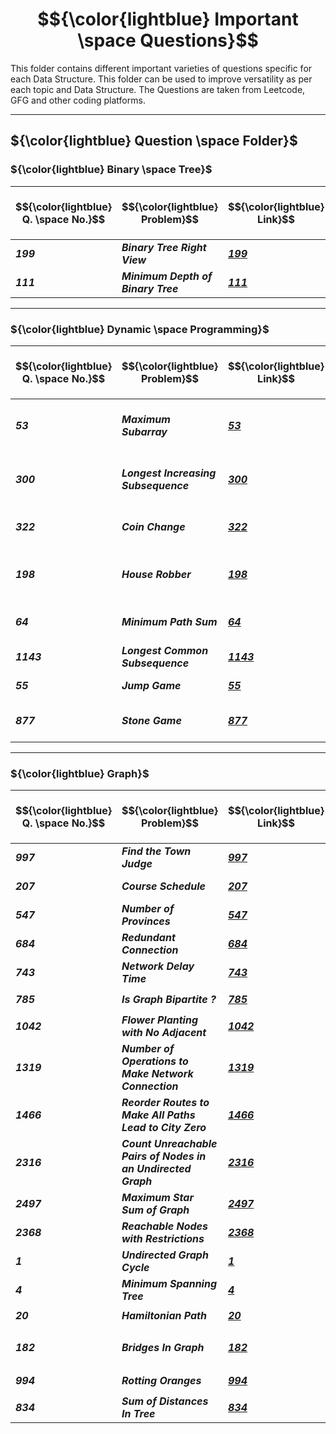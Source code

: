 # $${\color{lightblue} Important \space Questions}$$

This folder contains different important varieties of questions specific for each Data Structure. This folder can be used to improve versatility as per each topic and Data Structure. The Questions are taken from Leetcode, GFG and other coding platforms.

-----

## ${\color{lightblue} Question \space Folder}$

### ${\color{lightblue} Binary \space Tree}$

| $${\color{lightblue} Q. \space No.}$$ | $${\color{lightblue} Problem}$$ | $${\color{lightblue} Link}$$ | $${\color{lightblue} Hints}$$ | $${\color{lightblue} Similar}$$ | $${\color{lightblue} Coding\space Platform}$$ | $${\color{lightblue} Algorithm}$$ |
|-|-|-|-|-|-|-|
| ***199*** | ***Binary Tree Right View*** | ***[199](https://leetcode.com/problems/binary-tree-right-side-view/description/)*** | ***[Hints](https://leetcode.com/problems/binary-tree-right-side-view/solutions/5554468/binary-tree-right-view-simplified-java/)*** | ***[116](https://leetcode.com/problems/populating-next-right-pointers-in-each-node/), [221](https://www.naukri.com/code360/problems/left-view-of-a-binary-tree_920519?interviewProblemRedirection=true&practice_topic%5B%5D=Binary%2520Trees&sort_entity=company_count&sort_order=DESC&count=25&page=1&search=&leftPanelTabValue=PROBLEM), [347](https://www.naukri.com/code360/problems/top-view-of-the-tree_799401?interviewProblemRedirection=true&practice_topic%5B%5D=Binary%2520Trees&sort_entity=company_count&sort_order=DESC&count=25&page=1&search=Top&leftPanelTabValue=PROBLEM&customSource=studio_nav), [419](https://www.naukri.com/code360/problems/bottom-view-of-binary-tree_893110?interviewProblemRedirection=true&practice_topic%5B%5D=Binary%2520Trees&sort_entity=company_count&sort_order=DESC&count=25&page=1&search=Bottom&leftPanelTabValue=PROBLEM&customSource=studio_nav)*** | <img src="https://img.icons8.com/?size=100&id=AbQBhN9v62Ob&format=png&color=000000" alt="GeeksForGeeks" width="30" />, <img src="https://assets.leetcode.com/static_assets/public/images/LeetCode_logo.png" alt="Drone" width="30" />, <img src="https://coursereport-production.imgix.net/uploads/school/logo/1323/original/Coding_Ninjas_logo.jpeg?w=70&h=70&dpr=2&q=50" alt="CodingNinjas" width="30"> | ***Tree Views*** |
| ***111*** | ***Minimum Depth of Binary Tree*** | ***[111](https://leetcode.com/problems/minimum-depth-of-binary-tree/description/)*** | ***[Hints](https://leetcode.com/problems/minimum-depth-of-binary-tree/solutions/5554777/minimum-depth-of-binary-tree-simplified-java/)*** | ***[102](https://leetcode.com/problems/binary-tree-level-order-traversal/), [104](https://leetcode.com/problems/maximum-depth-of-binary-tree/description/), [543](https://leetcode.com/problems/diameter-of-binary-tree/description/), [549](https://www.naukri.com/code360/problems/replace-node-with-depth_794947?interviewProblemRedirection=true&search=depth&practice_topic%5B%5D=Binary%2520Trees&sort_entity=company_count&sort_order=DESC&count=25&page=1&leftPanelTabValue=PROBLEM&customSource=studio_nav), [659](https://www.naukri.com/code360/problems/list-of-depths_1229511?interviewProblemRedirection=true&search=depth&practice_topic%5B%5D=Binary%2520Trees&sort_entity=company_count&sort_order=DESC&count=25&page=1&leftPanelTabValue=PROBLEM&customSource=studio_nav)*** | <img src="https://assets.leetcode.com/static_assets/public/images/LeetCode_logo.png" alt="Drone" width="30" />, <img src="https://coursereport-production.imgix.net/uploads/school/logo/1323/original/Coding_Ninjas_logo.jpeg?w=70&h=70&dpr=2&q=50" alt="CodingNinjas" width="30"> | ***Depth and Diameter*** |

----

### ${\color{lightblue} Dynamic \space Programming}$

| $${\color{lightblue} Q. \space No.}$$ | $${\color{lightblue} Problem}$$ | $${\color{lightblue} Link}$$ | $${\color{lightblue} Hints}$$ | $${\color{lightblue} Similar}$$ | $${\color{lightblue} Coding\space Platform}$$ | $${\color{lightblue} Algorithm}$$ |
|-|-|-|-|-|-|-|
| ***53*** | ***Maximum Subarray*** | ***[53](https://leetcode.com/problems/maximum-subarray/description/)*** | ***[Hints](https://leetcode.com/problems/maximum-subarray/solutions/5331314/maximum-subarray-simplified-java/)*** | ***[121](https://leetcode.com/problems/best-time-to-buy-and-sell-stock/), [152](https://leetcode.com/problems/maximum-product-subarray/), [697](https://leetcode.com/problems/degree-of-an-array/), [978](https://leetcode.com/problems/longest-turbulent-subarray/), [1749](https://leetcode.com/problems/maximum-absolute-sum-of-any-subarray/), [2272](https://leetcode.com/problems/substring-with-largest-variance/), [2302](https://leetcode.com/problems/count-subarrays-with-score-less-than-k/), [2321](https://leetcode.com/problems/maximum-score-of-spliced-array/), [2496](https://leetcode.com/problems/maximum-value-of-a-string-in-an-array/), [2600](https://leetcode.com/problems/k-items-with-the-maximum-sum/), [2606](https://leetcode.com/problems/find-the-substring-with-maximum-cost/), [3026](https://leetcode.com/problems/maximum-good-subarray-sum/)*** | <img src="https://img.icons8.com/?size=100&id=AbQBhN9v62Ob&format=png&color=000000" alt="GeeksForGeeks" width="30" />, <img src="https://assets.leetcode.com/static_assets/public/images/LeetCode_logo.png" alt="Drone" width="30" />, <img src="https://coursereport-production.imgix.net/uploads/school/logo/1323/original/Coding_Ninjas_logo.jpeg?w=70&h=70&dpr=2&q=50" alt="CodingNinjas" width="30"> | ***Kadane*** |
| ***300*** | ***Longest Increasing Subsequence*** | ***[300](https://leetcode.com/problems/longest-increasing-subsequence/description/)*** | ***[Hints](https://leetcode.com/problems/longest-increasing-subsequence/solutions/5336343/longest-increasing-subsequence-simplified-java/)*** | ***[334](https://leetcode.com/problems/increasing-triplet-subsequence/), [354](https://leetcode.com/problems/russian-doll-envelopes/). [646](https://leetcode.com/problems/maximum-length-of-pair-chain/), [673](https://leetcode.com/problems/number-of-longest-increasing-subsequence/), [712](https://leetcode.com/problems/minimum-ascii-delete-sum-for-two-strings/), [1671](https://leetcode.com/problems/minimum-number-of-removals-to-make-mountain-array/), [2370](https://leetcode.com/problems/longest-ideal-subsequence/), [2407](https://leetcode.com/problems/longest-increasing-subsequence-ii/), [3176](https://leetcode.com/problems/find-the-maximum-length-of-a-good-subsequence-i/), [3177](https://leetcode.com/problems/find-the-maximum-length-of-a-good-subsequence-ii/), [3201](https://leetcode.com/problems/find-the-maximum-length-of-valid-subsequence-i/), [3202](https://leetcode.com/problems/find-the-maximum-length-of-valid-subsequence-ii/)*** | <img src="https://assets.leetcode.com/static_assets/public/images/LeetCode_logo.png" alt="Drone" width="30" />, <img src="https://coursereport-production.imgix.net/uploads/school/logo/1323/original/Coding_Ninjas_logo.jpeg?w=70&h=70&dpr=2&q=50" alt="CodingNinjas" width="30"> | ***Subsequence Overlapping*** |
| ***322*** | ***Coin Change*** | ***[322](https://leetcode.com/problems/coin-change/description/)*** | [Hints](https://leetcode.com/problems/coin-change/solutions/5569176/coin-change-simplified-java/) | ***[983](https://leetcode.com/problems/minimum-cost-for-tickets/), [2218](https://leetcode.com/problems/maximum-value-of-k-coins-from-piles/), [2224](https://leetcode.com/problems/minimum-number-of-operations-to-convert-time/), [2547](https://leetcode.com/problems/minimum-cost-to-split-an-array/), [2902](https://leetcode.com/problems/count-of-sub-multisets-with-bounded-sum/), [2915](https://leetcode.com/problems/length-of-the-longest-subsequence-that-sums-to-target/), [2952](https://leetcode.com/problems/minimum-number-of-coins-to-be-added/)*** | <img src="https://img.icons8.com/?size=100&id=AbQBhN9v62Ob&format=png&color=000000" alt="GeeksForGeeks" width="30" />, <img src="https://assets.leetcode.com/static_assets/public/images/LeetCode_logo.png" alt="Drone" width="30" />, <img src="https://coursereport-production.imgix.net/uploads/school/logo/1323/original/Coding_Ninjas_logo.jpeg?w=70&h=70&dpr=2&q=50" alt="CodingNinjas" width="30"> | ***Unbounded Knapsack*** | 
| ***198*** | ***House Robber*** | ***[198](https://leetcode.com/problems/house-robber/description/)*** | ***[Hints](https://leetcode.com/problems/house-robber/solutions/5570005/house-robber-simplified-java/)*** | ***[213](https://leetcode.com/problems/house-robber-ii/), [246](https://www.naukri.com/code360/problems/painting-fences_920549?interviewProblemRedirection=true&search=Paint&practice_topic%5B%5D=Dynamic%2520Programming&sort_entity=company_count&sort_order=DESC&count=25&page=1), [318](https://www.naukri.com/code360/problems/paint-house_1460385?interviewProblemRedirection=true&search=Paint&practice_topic%5B%5D=Dynamic%2520Programming&sort_entity=company_count&sort_order=DESC&count=25&page=1&leftPanelTabValue=PROBLEM&customSource=studio_nav), [337](https://leetcode.com/problems/house-robber-iii/), [740](https://leetcode.com/problems/delete-and-earn/), [2140](https://leetcode.com/problems/solving-questions-with-brainpower/), [2320](https://leetcode.com/problems/count-number-of-ways-to-place-houses/), [2560](https://leetcode.com/problems/house-robber-iv/), [2581](https://www.naukri.com/code360/problems/ninja-s-contract_1459321?interviewProblemRedirection=true&search=Paint&practice_topic%5B%5D=Dynamic%2520Programming&sort_entity=company_count&sort_order=DESC&count=25&page=1&leftPanelTabValue=PROBLEM&customSource=studio_nav), [2582](https://www.naukri.com/code360/problems/painting-job_2460769?interviewProblemRedirection=true&search=Paint&practice_topic%5B%5D=Dynamic%2520Programming&sort_entity=company_count&sort_order=DESC&count=25&page=1&leftPanelTabValue=PROBLEM&customSource=studio_nav), [2717](https://www.naukri.com/code360/problems/painting-fences_920549?interviewProblemRedirection=true&search=Paint&practice_topic%5B%5D=Dynamic%2520Programming&sort_entity=company_count&sort_order=DESC&count=25&page=1&leftPanelTabValue=PROBLEM&customSource=studio_nav)*** | <img src="https://img.icons8.com/?size=100&id=AbQBhN9v62Ob&format=png&color=000000" alt="GeeksForGeeks" width="30" />, <img src="https://assets.leetcode.com/static_assets/public/images/LeetCode_logo.png" alt="Drone" width="30" />, <img src="https://coursereport-production.imgix.net/uploads/school/logo/1323/original/Coding_Ninjas_logo.jpeg?w=70&h=70&dpr=2&q=50" alt="CodingNinjas" width="30"> | ***Take or Leave*** |
| ***64*** | ***Minimum Path Sum*** | ***[64](https://leetcode.com/problems/minimum-path-sum/description/)*** | ***[Hints](https://leetcode.com/problems/minimum-path-sum/solutions/5570310/minimum-path-sum-simplified-java/)*** | ***[62](https://leetcode.com/problems/unique-paths/), [174](https://leetcode.com/problems/dungeon-game/), [741](https://leetcode.com/problems/cherry-pickup/), [1937](https://leetcode.com/problems/maximum-number-of-points-with-cost/), [2087](https://leetcode.com/problems/minimum-cost-homecoming-of-a-robot-in-a-grid/), [2304](https://leetcode.com/problems/minimum-path-cost-in-a-grid/), [2435](https://leetcode.com/problems/paths-in-matrix-whose-sum-is-divisible-by-k/), [2662](https://leetcode.com/problems/minimum-cost-of-a-path-with-special-roads/)*** | <img src="https://img.icons8.com/?size=100&id=AbQBhN9v62Ob&format=png&color=000000" alt="GeeksForGeeks" width="30" />, <img src="https://assets.leetcode.com/static_assets/public/images/LeetCode_logo.png" alt="Drone" width="30" />, <img src="https://coursereport-production.imgix.net/uploads/school/logo/1323/original/Coding_Ninjas_logo.jpeg?w=70&h=70&dpr=2&q=50" alt="CodingNinjas" width="30"> | ***Matrix Paths*** |
| ***1143*** | ***Longest Common Subsequence*** | ***[1143](https://leetcode.com/problems/longest-common-subsequence/description/)*** | ***[Hints](https://leetcode.com/problems/longest-common-subsequence/solutions/5572571/longest-common-subsequence-simplified-java/)*** | ***[516](https://leetcode.com/problems/longest-palindromic-subsequence/),  [583](https://leetcode.com/problems/delete-operation-for-two-strings/), [1092](https://leetcode.com/problems/shortest-common-supersequence/), [2207](https://leetcode.com/problems/maximize-number-of-subsequences-in-a-string/), [2565](https://leetcode.com/problems/subsequence-with-the-minimum-score/)*** | <img src="https://img.icons8.com/?size=100&id=AbQBhN9v62Ob&format=png&color=000000" alt="GeeksForGeeks" width="30" />, <img src="https://assets.leetcode.com/static_assets/public/images/LeetCode_logo.png" alt="Drone" width="30" />, <img src="https://coursereport-production.imgix.net/uploads/school/logo/1323/original/Coding_Ninjas_logo.jpeg?w=70&h=70&dpr=2&q=50" alt="CodingNinjas" width="30"> | ***Subsequence*** |
| ***55*** | ***Jump Game*** | ***[55](https://leetcode.com/problems/jump-game/description/)*** | ***[Hints](https://leetcode.com/problems/jump-game/solutions/5331605/jump-game-simplified-java/)*** | ***[45](https://leetcode.com/problems/jump-game-ii/), [1306](https://leetcode.com/problems/jump-game-iii/), [1871](https://leetcode.com/problems/jump-game-vii/), [2617](https://leetcode.com/problems/minimum-number-of-visited-cells-in-a-grid/), [2789](https://leetcode.com/problems/largest-element-in-an-array-after-merge-operations/)*** | <img src="https://img.icons8.com/?size=100&id=AbQBhN9v62Ob&format=png&color=000000" alt="GeeksForGeeks" width="30" />, <img src="https://assets.leetcode.com/static_assets/public/images/LeetCode_logo.png" alt="Drone" width="30" />, <img src="https://coursereport-production.imgix.net/uploads/school/logo/1323/original/Coding_Ninjas_logo.jpeg?w=70&h=70&dpr=2&q=50" alt="CodingNinjas" width="30"> | ***Jumps*** |
| ***877*** | ***Stone Game*** | ***[877](https://leetcode.com/problems/stone-game/description/)*** | ***[Hints](https://leetcode.com/problems/stone-game/solutions/5246012/stone-game-simplified-java/)*** | ***[1563](https://leetcode.com/problems/stone-game-v/), [1686](https://leetcode.com/problems/stone-game-vi/), [1690](https://leetcode.com/problems/stone-game-vii/), [1872](https://leetcode.com/problems/stone-game-viii/), [2029](https://leetcode.com/problems/stone-game-ix/), [2396](https://leetcode.com/problems/strictly-palindromic-number/), [2786](https://leetcode.com/problems/visit-array-positions-to-maximize-score/)*** | <img src="https://img.icons8.com/?size=100&id=AbQBhN9v62Ob&format=png&color=000000" alt="GeeksForGeeks" width="30" />, <img src="https://assets.leetcode.com/static_assets/public/images/LeetCode_logo.png" alt="Drone" width="30" />, <img src="https://coursereport-production.imgix.net/uploads/school/logo/1323/original/Coding_Ninjas_logo.jpeg?w=70&h=70&dpr=2&q=50" alt="CodingNinjas" width="30"> | ***Game Thoery*** |

----

### ${\color{lightblue} Graph}$

| $${\color{lightblue} Q. \space No.}$$ | $${\color{lightblue} Problem}$$ | $${\color{lightblue} Link}$$ | $${\color{lightblue} Hints}$$ | $${\color{lightblue} Similar}$$ | $${\color{lightblue} Coding\space Platform}$$ | $${\color{lightblue} Algorithm}$$ |
|-|-|-|-|-|-|-|
| ***997*** | ***Find the Town Judge*** | ***[997](https://leetcode.com/problems/find-the-town-judge/description/)*** | ***[Hints](https://leetcode.com/problems/find-the-town-judge/solutions/5490439/find-the-town-judge-simplified-java/)*** | ***[277](https://leetcode.com/problems/find-the-celebrity/), [342](https://www.naukri.com/code360/problems/the-celebrity-problem_982769?interviewProblemRedirection=true&practice_topic%5B%5D=Graph&sort_entity=company_count&sort_order=DESC&count=25&page=1&search=), [1791](https://leetcode.com/problems/find-center-of-star-graph/description/)*** | <img src="https://img.icons8.com/?size=100&id=AbQBhN9v62Ob&format=png&color=000000" alt="GeeksForGeeks" width="30" />, <img src="https://assets.leetcode.com/static_assets/public/images/LeetCode_logo.png" alt="Drone" width="30" /> | ***Center of Gravity*** |
| ***207*** | ***Course Schedule*** | ***[207](https://leetcode.com/problems/course-schedule/description/)*** | ***[Hints](https://leetcode.com/problems/course-schedule/solutions/5490838/course-schedule-simplified-java/)*** | ***[210](https://leetcode.com/problems/course-schedule-ii/), [310](https://leetcode.com/problems/minimum-height-trees/), [459](https://www.naukri.com/code360/problems/kill-the-snipers-ii_1171163?interviewProblemRedirection=true&page=3&practice_topic%5B%5D=Graph&count=25&search=&sort_entity=order&sort_order=ASC), [630](https://leetcode.com/problems/course-schedule-iii/), [791](https://www.geeksforgeeks.org/problems/prerequisite-tasks/1?page=2&category=Graph&sortBy=submissions), [2392](https://leetcode.com/problems/build-a-matrix-with-conditions/)*** | <img src="https://img.icons8.com/?size=100&id=AbQBhN9v62Ob&format=png&color=000000" alt="GeeksForGeeks" width="30" />, <img src="https://assets.leetcode.com/static_assets/public/images/LeetCode_logo.png" alt="Drone" width="30" />, <img src="https://coursereport-production.imgix.net/uploads/school/logo/1323/original/Coding_Ninjas_logo.jpeg?w=70&h=70&dpr=2&q=50" alt="CodingNinjas" width="30"> | ***Topological Sort*** |
| ***547*** | ***Number of Provinces*** | ***[547](https://leetcode.com/problems/number-of-provinces/description/)*** | ***[Hints](https://leetcode.com/problems/number-of-provinces/solutions/5491649/number-of-provinces-simplified-java/)*** | ***[657](https://leetcode.com/problems/robot-return-to-origin/), [2101](https://leetcode.com/problems/detonate-the-maximum-bombs/)*** | <img src="https://img.icons8.com/?size=100&id=AbQBhN9v62Ob&format=png&color=000000" alt="GeeksForGeeks" width="30" />, <img src="https://assets.leetcode.com/static_assets/public/images/LeetCode_logo.png" alt="Drone" width="30" /> | ***Traversal*** |
| ***684*** | ***Redundant Connection*** | ***[684](https://leetcode.com/problems/redundant-connection/description/)*** | ***[Hints](https://leetcode.com/problems/redundant-connection/solutions/5496447/redundant-connection-simplified-java/)*** | ***[685](https://leetcode.com/problems/redundant-connection-ii/), [721](https://leetcode.com/problems/accounts-merge/), [2127](https://leetcode.com/problems/maximum-employees-to-be-invited-to-a-meeting/), [2608](https://leetcode.com/problems/shortest-cycle-in-a-graph/)*** | <img src="https://assets.leetcode.com/static_assets/public/images/LeetCode_logo.png" alt="Drone" width="30" /> | ***Union and Find*** | 
| ***743*** | ***Network Delay Time*** | ***[743](https://leetcode.com/problems/network-delay-time/description/)*** | ***[Hints](https://leetcode.com/problems/network-delay-time/solutions/5507829/network-delay-time-simplified-java/)*** | ***[208](https://www.naukri.com/code360/problems/dijkstra-s-shortest-path_920469?interviewProblemRedirection=true&practice_topic%5B%5D=Graph&sort_entity=company_count&sort_order=DESC&leftPanelTabValue=PROBLEM), [2039](https://leetcode.com/problems/the-time-when-the-network-becomes-idle/), [497](https://www.geeksforgeeks.org/problems/alex-travelling/1?page=5&category=Graph&sortBy=submissions), [2045](https://leetcode.com/problems/second-minimum-time-to-reach-destination/)*** | <img src="https://assets.leetcode.com/static_assets/public/images/LeetCode_logo.png" alt="Drone" width="30" />, <img src="https://coursereport-production.imgix.net/uploads/school/logo/1323/original/Coding_Ninjas_logo.jpeg?w=70&h=70&dpr=2&q=50" alt="CodingNinjas" width="30"> | ***Dijkstra*** | 
| ***785*** | ***Is Graph Bipartite ?*** | ***[785](https://leetcode.com/problems/is-graph-bipartite/description/)*** | ***[Hints](https://leetcode.com/problems/is-graph-bipartite/solutions/5509441/is-graph-bipartite-simplified-java/)*** | ***[287](https://www.naukri.com/code360/problems/colour-the-graph_13022?interviewProblemRedirection=true&page=1&practice_topic%5B%5D=Graph&count=25&search=&sort_entity=order&sort_order=ASC), [2493](https://leetcode.com/problems/divide-nodes-into-the-maximum-number-of-groups/)*** | <img src="https://img.icons8.com/?size=100&id=AbQBhN9v62Ob&format=png&color=000000" alt="GeeksForGeeks" width="30" />, <img src="https://assets.leetcode.com/static_assets/public/images/LeetCode_logo.png" alt="Drone" width="30" />, <img src="https://coursereport-production.imgix.net/uploads/school/logo/1323/original/Coding_Ninjas_logo.jpeg?w=70&h=70&dpr=2&q=50" alt="CodingNinjas" width="30"> | ***Graph Coloring*** |
| ***1042*** | ***Flower Planting with No Adjacent*** | ***[1042](https://leetcode.com/problems/flower-planting-with-no-adjacent/description/)*** | ***[Hints](https://leetcode.com/problems/flower-planting-with-no-adjacent/solutions/5510312/flower-planting-with-no-adjacent-simplified-java/)*** | | <img src="https://assets.leetcode.com/static_assets/public/images/LeetCode_logo.png" alt="Drone" width="30" /> | ***Adjacent Coloring*** |  
| ***1319*** | ***Number of Operations to Make Network Connection*** | ***[1319](https://leetcode.com/problems/number-of-operations-to-make-network-connected/description/)*** | ***[Hints](https://leetcode.com/problems/number-of-operations-to-make-network-connected/solutions/5514486/number-of-operations-to-make-network-connected-simplified-java/)*** | ***[1584](https://leetcode.com/problems/min-cost-to-connect-all-points/description/)*** | <img src="https://assets.leetcode.com/static_assets/public/images/LeetCode_logo.png" alt="Drone" width="30" /> | ***Connect Components*** |
| ***1466*** | ***Reorder Routes to Make All Paths Lead to City Zero*** | ***[1466](https://leetcode.com/problems/reorder-routes-to-make-all-paths-lead-to-the-city-zero/description/)*** | ***[Hints](https://leetcode.com/problems/reorder-routes-to-make-all-paths-lead-to-the-city-zero/solutions/5515456/reorder-routes-to-make-all-paths-lead-to-city-zero-simplified-java/)*** | ***[2858](https://leetcode.com/problems/minimum-edge-reversals-so-every-node-is-reachable/)*** | <img src="https://assets.leetcode.com/static_assets/public/images/LeetCode_logo.png" alt="Drone" width="30" /> | ***Edge Shifting*** |
| ***2316*** | ***Count Unreachable Pairs of Nodes in an Undirected Graph*** | ***[2316](https://leetcode.com/problems/count-unreachable-pairs-of-nodes-in-an-undirected-graph/description/)*** | ***[Hints](https://leetcode.com/problems/count-unreachable-pairs-of-nodes-in-an-undirected-graph/solutions/5515682/count-unreachable-pairs-of-nodes-in-an-undirected-graph-simplified-java/)*** | ***[200](https://leetcode.com/problems/number-of-islands/)*** | <img src="https://assets.leetcode.com/static_assets/public/images/LeetCode_logo.png" alt="Drone" width="30" /> | ***Disjoint Set Union*** |
| ***2497*** | ***Maximum Star Sum of Graph*** | ***[2497](https://leetcode.com/problems/maximum-star-sum-of-a-graph/description/)*** | ***[Hints](https://leetcode.com/problems/maximum-star-sum-of-a-graph/solutions/5516072/maximum-star-sum-of-graph-simplified-java/)*** | ***[1719](https://leetcode.com/problems/number-of-ways-to-reconstruct-a-tree/)*** | <img src="https://assets.leetcode.com/static_assets/public/images/LeetCode_logo.png" alt="Drone" width="30" /> | ***Weighted Center of Gravity*** |
| ***2368*** | ***Reachable Nodes with Restrictions*** | ***[2368](https://leetcode.com/problems/reachable-nodes-with-restrictions/description/)*** | ***[Hints](https://leetcode.com/problems/reachable-nodes-with-restrictions/solutions/5516825/reachable-nodes-with-restrictions-simplified-java/)*** | ***[752](https://leetcode.com/problems/open-the-lock/), [1654](https://leetcode.com/problems/minimum-jumps-to-reach-home/)*** | <img src="https://assets.leetcode.com/static_assets/public/images/LeetCode_logo.png" alt="Drone" width="30" /> | ***Constrained Traversal*** |
| ***1*** | ***Undirected Graph Cycle*** | ***[1](https://www.geeksforgeeks.org/problems/detect-cycle-in-an-undirected-graph/1?page=1&category=Graph&sortBy=submissions)*** | ***[Hints](https://github.com/VishuKalier2003/GeeksForGeeks/blob/main/Graph/UndirectedGraph.md)*** | ***[2](https://www.geeksforgeeks.org/problems/detect-cycle-in-a-directed-graph/1?page=1&category=Graph&sortBy=submissions), [238](https://www.geeksforgeeks.org/problems/negative-weight-cycle3504/1?page=2&category=Graph&sortBy=submissions), [317](https://www.geeksforgeeks.org/problems/is-it-a-tree/1?page=3&category=Graph&sortBy=submissions)*** | <img src="https://img.icons8.com/?size=100&id=AbQBhN9v62Ob&format=png&color=000000" alt="GeeksForGeeks" width="30" /> | ***Parent Traversal*** |
| ***4*** | ***Minimum Spanning Tree*** | ***[4](https://www.geeksforgeeks.org/problems/minimum-spanning-tree/1?page=1&category=Graph&sortBy=submissions)*** | ***[Hints](https://github.com/VishuKalier2003/GeeksForGeeks/blob/main/Graph/MinimumSpanningTree.md)*** | ***[128](https://www.geeksforgeeks.org/problems/cheapest-flights-within-k-stops/1?page=4&category=Graph&sortBy=submissions), [480](https://www.naukri.com/code360/problems/water-supply-in-a-village_1380956?interviewProblemRedirection=true&practice_topic%5B%5D=Graph&leftPanelTabValue=PROBLEM&count=25&page=1&search=&sort_entity=order&sort_order=ASC)***  | <img src="https://img.icons8.com/?size=100&id=AbQBhN9v62Ob&format=png&color=000000" alt="GeeksForGeeks" width="30" /> | ***Prim's or Krushkal Algorithm*** |
| ***20*** | ***Hamiltonian Path*** | ***[20](https://www.geeksforgeeks.org/problems/hamiltonian-path2522/1?page=3&category=Graph&sortBy=submissions)*** | ***[Hints](https://github.com/VishuKalier2003/GeeksForGeeks/blob/main/Graph/Hamiltonian.md)*** | ***[76](https://www.geeksforgeeks.org/problems/euler-circuit-and-path/1?page=3&category=Graph&sortBy=submissions), [1029](https://www.geeksforgeeks.org/problems/chinese-postman/1?page=6&category=Graph&sortBy=submissions)*** | <img src="https://img.icons8.com/?size=100&id=AbQBhN9v62Ob&format=png&color=000000" alt="GeeksForGeeks" width="30" /> | ***Hamiltonian*** |
| ***182*** | ***Bridges In Graph*** | ***[182](https://www.naukri.com/code360/problems/bridges-in-graph_893026?interviewProblemRedirection=true&practice_topic%5B%5D=Graph&sort_entity=company_count&sort_order=DESC&count=25&page=4&search=&leftPanelTabValue=PROBLEM)*** | ***[Hints](https://github.com/VishuKalier2003/GeeksForGeeks/blob/main/Graph/StronglyConnectedComponents.md)*** | ***[200](https://www.geeksforgeeks.org/problems/kill-captain-america0228/1?page=5&category=Graph&sortBy=submissions), [224](https://www.geeksforgeeks.org/problems/doctor-strange2206/1?page=5&category=Graph&sortBy=submissions), [1236](https://www.geeksforgeeks.org/problems/maximum-connected-group/1?page=3&category=Graph&sortBy=submissions), [1411](https://www.geeksforgeeks.org/problems/strongly-connected-components-kosarajus-algo/1?page=2&category=Graph&sortBy=submissions), [2386](https://www.naukri.com/code360/problems/number-of-connected-computers_1281389?interviewProblemRedirection=true&page=1&practice_topic%5B%5D=Graph&sort_entity=company_count&sort_order=DESC&count=25&search=), [2497](https://www.geeksforgeeks.org/problems/critical-connections/1?page=4&category=Graph&sortBy=submissions)*** | <img src="https://img.icons8.com/?size=100&id=AbQBhN9v62Ob&format=png&color=000000" alt="GeeksForGeeks" width="30" />, <img src="https://coursereport-production.imgix.net/uploads/school/logo/1323/original/Coding_Ninjas_logo.jpeg?w=70&h=70&dpr=2&q=50" alt="CodingNinjas" width="30"> | ***Tarjan's Strongly Connected Component*** |
| ***994*** | ***Rotting Oranges*** | ***[994](https://leetcode.com/problems/rotting-oranges/description/)*** | ***[Hints](https://leetcode.com/problems/rotting-oranges/solutions/5530162/rotting-oranges-simplified-java/)*** | ***[238](https://www.geeksforgeeks.org/problems/covid-spread--141631/1?page=5&category=Graph&sortBy=submissions), [523](https://www.geeksforgeeks.org/problems/fill-the-tank3026/1?page=5&category=Graph&sortBy=submissions), [892](https://www.geeksforgeeks.org/problems/find-number-of-closed-islands/1?page=4&category=Graph&sortBy=submissions), [924](https://leetcode.com/problems/minimize-malware-spread/description/)*** | <img src="https://img.icons8.com/?size=100&id=AbQBhN9v62Ob&format=png&color=000000" alt="GeeksForGeeks" width="30" />, <img src="https://assets.leetcode.com/static_assets/public/images/LeetCode_logo.png" alt="Drone" width="30" /> | ***Simulation*** |
| ***834*** | ***Sum of Distances In Tree*** | ***[834](https://leetcode.com/problems/sum-of-distances-in-tree/description/)*** | ***[Hints](https://leetcode.com/problems/sum-of-distances-in-tree/solutions/5537330/sum-of-distances-in-tree-simplified-java/)*** | ***[997](https://leetcode.com/problems/distribute-coins-in-binary-tree/), [2049](https://leetcode.com/problems/count-nodes-with-the-highest-score/), [2603](https://leetcode.com/problems/collect-coins-in-a-tree/), [2925](https://leetcode.com/problems/maximum-score-after-applying-operations-on-a-tree/), [3067](https://leetcode.com/problems/count-pairs-of-connectable-servers-in-a-weighted-tree-network/)*** | <img src="https://assets.leetcode.com/static_assets/public/images/LeetCode_logo.png" alt="Drone" width="30" /> | ***Re-Rooting DP*** |






